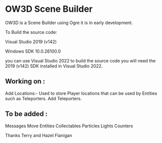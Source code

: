 # OW3D Scene Builder
OW3D is a Scene Builder using Ogre it is in early development.

To Build the source code:

Visual Studio 2019 (v142)

Windows SDK 10.0.26100.0

you can use Visual Studio 2022  to build the source code you will need the 2019 (v142) SDK installed in Visual Studio 2022.

## Working on :

Add Locations:- Used to store Player locations that can be used by Entities such as Teleporters.
Add Teleporters.

## To be added :

Messages
Move Entities
Collectables
Particles
Lights
Counters

Thanks Terry and Hazel Flanigan
